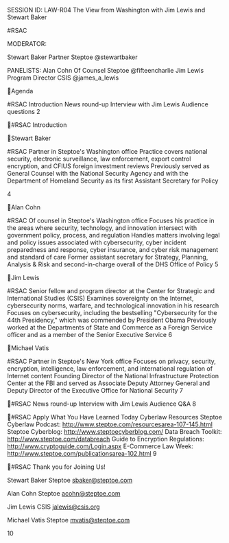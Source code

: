 SESSION ID: LAW-R04
The View from Washington with Jim Lewis and Stewart Baker

#RSAC

MODERATOR:

Stewart Baker
Partner Steptoe @stewartbaker

PANELISTS:
Alan Cohn
Of Counsel Steptoe @fifteencharlie
Jim Lewis
Program Director CSIS @james_a_lewis

Agenda

#RSAC
Introduction News round-up Interview with Jim Lewis Audience questions
2

#RSAC
Introduction

Stewart Baker

#RSAC
Partner in Steptoe's Washington office
Practice covers national security, electronic surveillance, law enforcement, export control encryption, and CFIUS foreign investment reviews
Previously served as General Counsel with the National Security Agency and with the Department of Homeland Security as its first Assistant Secretary for Policy

4

Alan Cohn

#RSAC
Of counsel in Steptoe's Washington office Focuses his practice in the areas where security, technology, and innovation intersect with government policy, process, and regulation Handles matters involving legal and policy issues associated with cybersecurity, cyber incident preparedness and response, cyber insurance, and cyber risk management and standard of care Former assistant secretary for Strategy, Planning, Analysis & Risk and second-in-charge overall of the DHS Office of Policy
5

Jim Lewis

#RSAC
Senior fellow and program director at the Center for Strategic and International Studies (CSIS) Examines sovereignty on the Internet, cybersecurity norms, warfare, and technological innovation in his research Focuses on cybersecurity, including the bestselling "Cybersecurity for the 44th Presidency," which was commended by President Obama Previously worked at the Departments of State and Commerce as a Foreign Service officer and as a member of the Senior Executive Service
6

Michael Vatis

#RSAC
Partner in Steptoe's New York office Focuses on privacy, security, encryption, intelligence, law enforcement, and international regulation of Internet content Founding Director of the National Infrastructure Protection Center at the FBI and served as Associate Deputy Attorney General and Deputy Director of the Executive Office for National Security
7

#RSAC
News round-up Interview with Jim Lewis Audience Q&A
8

#RSAC
Apply What You Have Learned Today
Cyberlaw Resources
Steptoe Cyberlaw Podcast: http://www.steptoe.com/resourcesarea-107-145.html Steptoe Cyberblog: http://www.steptoecyberblog.com/ Data Breach Toolkit: http://www.steptoe.com/databreach Guide to Encryption Regulations: http://www.cryptoguide.com/Login.aspx E-Commerce Law Week: http://www.steptoe.com/publicationsarea-102.html
9

#RSAC
Thank you for Joining Us!

Stewart Baker Steptoe sbaker@steptoe.com

Alan Cohn Steptoe acohn@steptoe.com

Jim Lewis CSIS jalewis@csis.org

Michael Vatis Steptoe mvatis@steptoe.com

10

